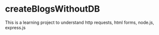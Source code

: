 # createBlogsWithoutDB
This is a learning project to understand http requests, html forms, node.js, express.js
